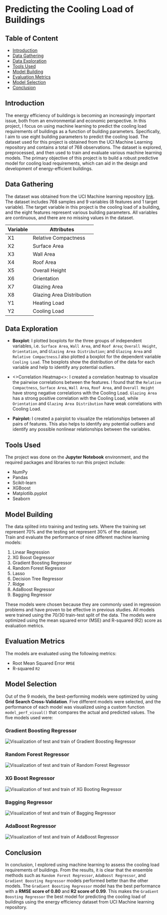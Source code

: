 <h1>Predicting the Cooling Load of Buildings</h1>

<h2>Table of Content</h2>

<ul>
    <li><a href="#intro">Introduction</a></li>
    <li><a href="#data">Data Gathering</a></li>
    <li><a href="#explo">Data Exploration</a></li>
    <li><a href="#tools">Tools Used</a></li>
    <li><a href="#model">Model Building</a></li>
    <li><a href="#metrics">Evaluation Metrics</a></li>
    <li><a href="#selection">Model Selection</a></li>
    <li><a href="#conclusion">Conclusion</a></li>
</ul>

<a id="intro"></a>
<h2>Introduction</h2>

The energy efficiency of buildings is becoming an increasingly important issue, both from an environmental and economic perspective. In this project, I focus on using machine learning to predict the cooling load requirements of buildings as a function of building parameters. Specifically, I aim to use eight building parameters to predict the cooling load. The dataset used for this project is obtained from the UCI Machine Learning repository and contains a total of 768 observations. The dataset is explored, preprocessed, and then used to train and evaluate various machine learning models. The primary objective of this project is to build a robust predictive model for cooling load requirements, which can aid in the design and development of energy-efficient buildings.

<a id="data"></a>
<h2>Data Gathering</h2>

The dataset was obtained from the UCI Machine learning repository [link](https://archive.ics.uci.edu/ml/datasets/energy+efficiency). The dataset includes 768 samples and 9 variables (8 features and 1 target variable). The target variable in this project is the cooling load of a building, and the eight features represent various building parameters. All variables are continuous, and there are no missing values in the dataset.


<center>
    
<table style="margin: 0 auto;">
   <thead>
      <tr>
          <th>Variable</th>
         <th>Attributes</th>
      </tr>
   </thead>
   <tbody>
      <tr>
         <td>X1</td>
         <td>Relative Compactness</td>
      </tr>
      <tr>
         <td>X2</td>
         <td>Surface Area</td>
      </tr>
      <tr>
         <td>X3</td>
         <td>Wall Area</td>
      </tr>
      <tr>
         <td>X4</td>
         <td>Roof Area</td>
      </tr>
      <tr>
         <td>X5</td>
         <td>Overall Height</td>
      </tr>
      <tr>
         <td>X6</td>
         <td>Orientation</td>
      </tr>
      <tr>
         <td>X7</td>
         <td>Glazing Area</td>
      </tr>
      <tr>
         <td>X8</td>
         <td>Glazing Area Distribution</td>
      </tr>
      <tr>
         <td>Y1</td>
         <td>Heating Load</td>
      </tr>
      <tr>
         <td>Y2</td>
         <td>Cooling Load</td>
      </tr>
   </tbody>
</table>
    
</center>

<a id="explo"></a>
<h2>Data Exploration</h2>

- <b>Boxplot</b>: I plotted boxplots for the three groups of independent variables, i.e. `Surface Area`, `Wall Area`, and `Roof Area`; `Overall Height`, `Orientation`, and `Glazing Area Distribution`; and `Glazing Area` and `Relative Compactness`.I also plotted a boxplot for the dependent variable `Cooling Load`. The boxplots show the distribution of the data for each variable and help to identify any potential outliers.

- <>Correlation Heatmap<>: I created a correlation heatmap to visualize the pairwise correlations between the features. I found that the `Relative Compactness`, `Surface Area`, `Wall Area`, `Roof Area`, and `Overall Height` have strong negative correlations with the Cooling Load. `Glazing Area` has a strong positive correlation with the Cooling Load, while `Orientation` and `Glazing Area Distribution` have weak correlations with Cooling Load.

- __Pairplot:__ I created a pairplot to visualize the relationships between all pairs of features. This also helps to identify any potential outliers and identify any possible nonlinear relationships between the variables.

<a id="tools"></a>
<h2>Tools Used</h2>

The project was done on the __Jupyter Notebook__ environment, and the required packages and libraries to run this project include:

- NumPy
- Pandas
- Scikit-learn
- XGBoost
- Matplotlib.pyplot
- Seaborn

<a id="model"></a>
<h2>Model Building</h2>

The data splited into training and testing sets. Where the training set represent 70% and the testing set represent 30% of the dataset.   
Train and evaluate the performance of nine different machine learning models:

1. Linear Regression
2. XG Boost Gegressor
3. Gradient Boosting Regressor
4. Random Forest Regressor
5. Lasso
6. Decision Tree Regressor
7. Ridge
8. AdaBoost Regressor
9. Bagging Regressor

These models were chosen because they are commonly used in regression problems and have proven to be effective in previous studies. All models were trained using the 70/30 train-test split of the data. The models were optimized using the mean squared error (MSE) and R-squared (R2) score as evaluation metrics.

<a id="metrics"></a>
<h2>Evaluation Metrics</h2>

The models are evaluated using the following metrics:

- Root Mean Squared Error `RMSE`
- R-squared `R2`

<a id="selection"></a>
<h2>Model Selection</h2>

Out of the 9 models, the best-performing models were optimized by using __Grid Search Cross-Validation__. Five different models were selected, and the performance of each model was visualized using a custom function `model_perf_visual()` that compares the actual and predicted values. The five models used were:

 <h3>Gradient Boosting Regressor</h3>
<img src="Gradient Boosting.png" alt="Visualization of test and train of Gradient Boosting Regressor">  

 <h3>Random Forest Regressor</h3>
 <img src="Random Forest.png" alt="Visualization of test and train of Random Forest Regressor">
 
 <h3>XG Boost Regressor</h3>
 <img src="XG Boosting.png" alt="Visualization of test and train of XG Booting Regressor">
 
 <h3>Bagging Regressor</h3>
 <img src="Bagging.png" alt="Visualization of test and train of Bagging Regressor">
 
 <h3>AdaBoost Regressor</h3>
<img src="AdaBoost.png" alt="Visualization of test and train of AdaBoost Regressor">

<a id="conclusion"></a>
<h2>Conclusion</h2>

In conclusion, I explored using machine learning to assess the cooling load requirements of buildings. From the results, it is clear that the ensemble methods such as `Random Forest Regressor`, `AdaBoost Regressor`, and `Gradient Boosting Regressor` models performed better than the other models. The `Gradient Boosting Regressor` model has the best performance with a __RMSE score of 0.80__ and __R2 score of 0.99__. This makes the `Gradient Boosting Regressor` the best model for predicting the cooling load of buildings using the energy efficiency dataset from UCI Machine learning repository.
